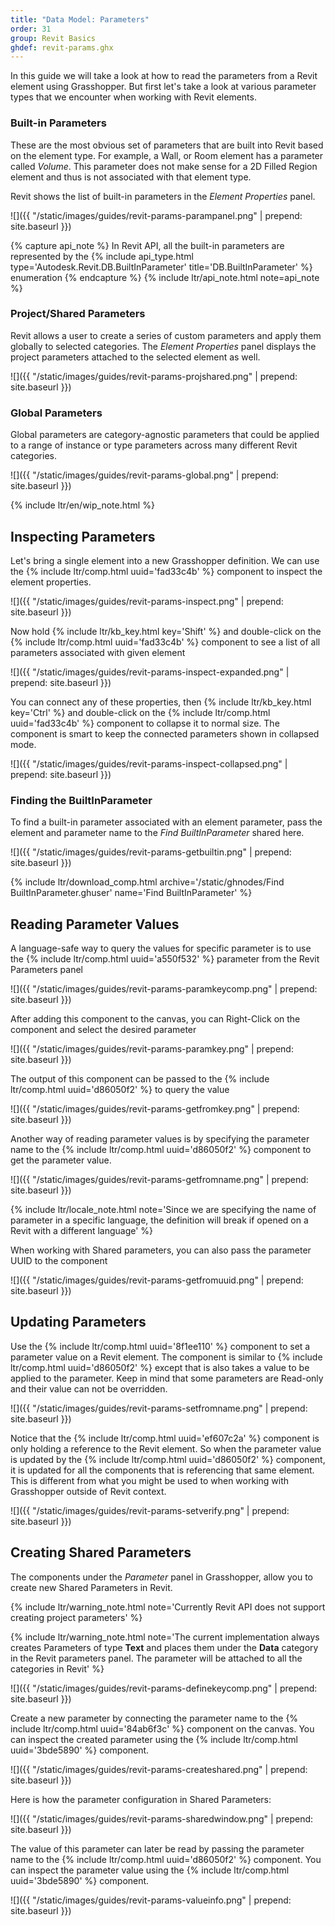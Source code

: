 ```yaml
---
title: "Data Model: Parameters"
order: 31
group: Revit Basics
ghdef: revit-params.ghx
---
```


In this guide we will take a look at how to read the parameters from a Revit element using Grasshopper. But first let's take a look at various parameter types that we encounter when working with Revit elements.

### Built-in Parameters

These are the most obvious set of parameters that are built into Revit based on the element type. For example, a Wall, or Room element has a parameter called *Volume*. This parameter does not make sense for a 2D Filled Region element and thus is not associated with that element type.

Revit shows the list of built-in parameters in the *Element Properties* panel.

![]({{ "/static/images/guides/revit-params-parampanel.png" | prepend: site.baseurl }})

{% capture api_note %}
In Revit API, all the built-in parameters are represented by the {% include api_type.html type='Autodesk.Revit.DB.BuiltInParameter' title='DB.BuiltInParameter' %} enumeration
{% endcapture %}
{% include ltr/api_note.html note=api_note %}

### Project/Shared Parameters

Revit allows a user to create a series of custom parameters and apply them globally to selected categories. The *Element Properties* panel displays the project parameters attached to the selected element as well.

![]({{ "/static/images/guides/revit-params-projshared.png" | prepend: site.baseurl }})

### Global Parameters

Global parameters are category-agnostic parameters that could be applied to a range of instance or type parameters across many different Revit categories.

![]({{ "/static/images/guides/revit-params-global.png" | prepend: site.baseurl }})

{% include ltr/en/wip_note.html %}


## Inspecting Parameters

Let's bring a single element into a new Grasshopper definition. We can use the {% include ltr/comp.html uuid='fad33c4b' %} component to inspect the element properties.

![]({{ "/static/images/guides/revit-params-inspect.png" | prepend: site.baseurl }})

Now hold {% include ltr/kb_key.html key='Shift' %} and double-click on the {% include ltr/comp.html uuid='fad33c4b' %} component to see a list of all parameters associated with given element

![]({{ "/static/images/guides/revit-params-inspect-expanded.png" | prepend: site.baseurl }})

You can connect any of these properties, then {% include ltr/kb_key.html key='Ctrl' %} and double-click on the {% include ltr/comp.html uuid='fad33c4b' %} component to collapse it to normal size. The component is smart to keep the connected parameters shown in collapsed mode.

![]({{ "/static/images/guides/revit-params-inspect-collapsed.png" | prepend: site.baseurl }})

### Finding the BuiltInParameter

To find a built-in parameter associated with an element parameter, pass the element and parameter name to the *Find BuiltInParameter* shared here.

![]({{ "/static/images/guides/revit-params-getbuiltin.png" | prepend: site.baseurl }})

{% include ltr/download_comp.html archive='/static/ghnodes/Find BuiltInParameter.ghuser' name='Find BuiltInParameter' %}

## Reading Parameter Values

A language-safe way to query the values for specific parameter is to use the {% include ltr/comp.html uuid='a550f532' %} parameter from the Revit Parameters panel

![]({{ "/static/images/guides/revit-params-paramkeycomp.png" | prepend: site.baseurl }})

After adding this component to the canvas, you can Right-Click on the component and select the desired parameter

![]({{ "/static/images/guides/revit-params-paramkey.png" | prepend: site.baseurl }})

The output of this component can be passed to the {% include ltr/comp.html uuid='d86050f2' %} to query the value

![]({{ "/static/images/guides/revit-params-getfromkey.png" | prepend: site.baseurl }})

Another way of reading parameter values is by specifying the parameter name to the {% include ltr/comp.html uuid='d86050f2' %} component to get the parameter value.

![]({{ "/static/images/guides/revit-params-getfromname.png" | prepend: site.baseurl }})

{% include ltr/locale_note.html note='Since we are specifying the name of parameter in a specific language, the definition will break if opened on a Revit with a different language' %}

When working with Shared parameters, you can also pass the parameter UUID to the component

![]({{ "/static/images/guides/revit-params-getfromuuid.png" | prepend: site.baseurl }})

## Updating Parameters

Use the {% include ltr/comp.html uuid='8f1ee110' %} component to set a parameter value on a Revit element. The component is similar to {% include ltr/comp.html uuid='d86050f2' %} except that is also takes a value to be applied to the parameter. Keep in mind that some parameters are Read-only and their value can not be overridden.

![]({{ "/static/images/guides/revit-params-setfromname.png" | prepend: site.baseurl }})

Notice that the {% include ltr/comp.html uuid='ef607c2a' %} component is only holding a reference to the Revit element. So when the parameter value is updated by the {% include ltr/comp.html uuid='d86050f2' %} component, it is updated for all the components that is referencing that same element. This is different from what you might be used to when working with Grasshopper outside of Revit context.

![]({{ "/static/images/guides/revit-params-setverify.png" | prepend: site.baseurl }})


## Creating Shared Parameters

The components under the *Parameter* panel in Grasshopper, allow you to create new Shared Parameters in Revit.

{% include ltr/warning_note.html note='Currently Revit API does not support creating project parameters' %}

{% include ltr/warning_note.html note='The current implementation always creates Parameters of type **Text** and places them under the **Data** category in the Revit parameters panel. The parameter will be attached to all the categories in Revit' %}

![]({{ "/static/images/guides/revit-params-definekeycomp.png" | prepend: site.baseurl }})

Create a new parameter by connecting the parameter name to the {% include ltr/comp.html uuid='84ab6f3c' %} component on the canvas. You can inspect the created parameter using the {% include ltr/comp.html uuid='3bde5890' %} component.

![]({{ "/static/images/guides/revit-params-createshared.png" | prepend: site.baseurl }})

Here is how the parameter configuration in Shared Parameters:

![]({{ "/static/images/guides/revit-params-sharedwindow.png" | prepend: site.baseurl }})

The value of this parameter can later be read by passing the parameter name to the {% include ltr/comp.html uuid='d86050f2' %} component. You can inspect the parameter value using the {% include ltr/comp.html uuid='3bde5890' %} component.

![]({{ "/static/images/guides/revit-params-valueinfo.png" | prepend: site.baseurl }})

